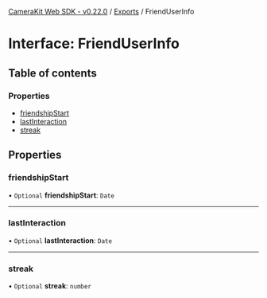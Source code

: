 [CameraKit Web SDK - v0.22.0](../README.md) / [Exports](../modules.md) / FriendUserInfo

# Interface: FriendUserInfo

## Table of contents

### Properties

- [friendshipStart](FriendUserInfo.md#friendshipstart)
- [lastInteraction](FriendUserInfo.md#lastinteraction)
- [streak](FriendUserInfo.md#streak)

## Properties

### friendshipStart

• `Optional` **friendshipStart**: `Date`

___

### lastInteraction

• `Optional` **lastInteraction**: `Date`

___

### streak

• `Optional` **streak**: `number`
